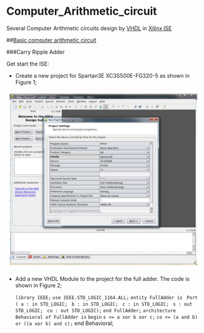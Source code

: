 # Computer_Arithmetic_circuit

Several Computer Arithmetic circuits design by [VHDL](https://en.wikipedia.org/wiki/VHDL) in [Xilinx ISE](https://en.wikipedia.org/wiki/Xilinx_ISE)

##[Basic computer arithmetic circuit](https://github.com/Delan90/Computer_Arithmetic_circuit/tree/master/Basic_computer_arithmetic_circuit)

###Carry Ripple Adder

Get start the ISE:

- Create a new project for Spartan3E XC3S500E-FG320-5 as shown in Figure 1;

![MyUnicorn](https://github.com/Delan90/Computer_Arithmetic_circuit/blob/master/pic/pic1.png)

- Add a new VHDL Module to the project for the full adder. The code is shown in Figure 2;

    `library IEEE;`
    `use IEEE.STD_LOGIC_1164.ALL;`
   `entity FullAdder is`
    ` Port ( a : in STD_LOGIC;`
    ` b : in STD_LOGIC;`
    ` c : in STD_LOGIC;`
    ` s : out STD_LOGIC;`
    ` co : out STD_LOGIC);`
    `end FullAdder;`
    `architecture Behavioral of FullAdder is`
    `begin`
    `s <= a xor b xor c;`
    `co <= (a and b) or ((a xor b) and c);`
    end Behavioral;
